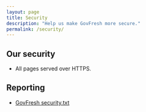 ```yaml
---
layout: page
title: Security
description: "Help us make GovFresh more secure."
permalink: /security/
---
```


## Our security

- All pages served over HTTPS.

## Reporting

- [GovFresh security.txt](https://github.com/govfresh/govfresh.github.io/blob/main/.well-known/security.txt)